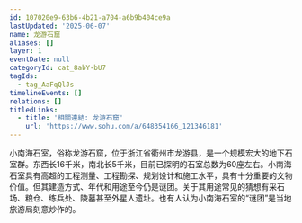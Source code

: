 ```yaml
---
id: 107020e9-63b6-4b21-a704-a6b9b404ce9a
lastUpdated: '2025-06-07'
name: 龙游石窟
aliases: []
layer: 1
eventDate: null
categoryId: cat_8abY-bU7
tagIds:
  - tag_AaFqQlJs
timelineEvents: []
relations: []
titledLinks:
  - title: '相關連結: 龙游石窟'
    url: 'https://www.sohu.com/a/648354166_121346181'
---
```

小南海石室，俗称龙游石窟，位于浙江省衢州市龙游县，是一个规模宏大的地下石室群。东西长16千米，南北长5千米，目前已探明的石室总数为60座左右。小南海石室具有高超的工程测量、工程勘探、规划设计和施工水平，具有十分重要的文物价值。但其建造方式、年代和用途至今仍是谜团。关于其用途常见的猜想有采石场、粮仓、练兵处、陵墓甚至外星人遗址。也有人认为小南海石室的“谜团”是当地旅游局刻意炒作的。
